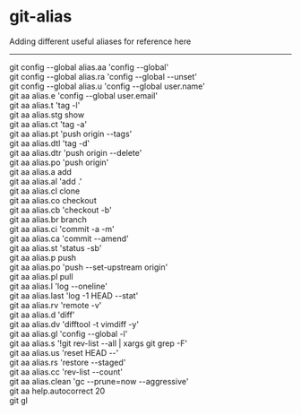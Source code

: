 # git-alias
Adding different useful aliases for reference here

-----------------------------------------
git config --global alias.aa 'config --global'<br>
git config --global alias.ra 'config --global --unset'<br>
git config --global alias.u 'config --global user.name'<br>
git aa alias.e 'config --global user.email'<br>
git aa alias.t 'tag -l'<br>
git aa alias.stg show<br>
git aa alias.ct 'tag -a'<br>
git aa alias.pt 'push origin --tags'<br>
git aa alias.dtl 'tag -d'<br>
git aa alias.dtr 'push origin --delete'<br>
git aa alias.po 'push origin'<br>
git aa alias.a add<br>
git aa alias.al 'add .'<br>
git aa alias.cl clone<br>
git aa alias.co checkout<br>
git aa alias.cb 'checkout -b'<br>
git aa alias.br branch<br>
git aa alias.ci 'commit -a -m'<br>
git aa alias.ca 'commit --amend'<br>
git aa alias.st 'status -sb'<br>
git aa alias.p push<br>
git aa alias.po 'push --set-upstream origin'<br>
git aa alias.pl pull<br>
git aa alias.l 'log --oneline'<br>
git aa alias.last 'log -1 HEAD --stat'<br>
git aa alias.rv 'remote -v'<br>
git aa alias.d 'diff'<br>
git aa alias.dv 'difftool -t vimdiff -y'<br>
git aa alias.gl 'config --global -l'<br>
git aa alias.s '!git rev-list --all | xargs git grep -F'<br>
git aa alias.us 'reset HEAD --'<br>
git aa alias.rs 'restore --staged'<br>
git aa alias.cc 'rev-list --count'<br>
git aa alias.clean 'gc --prune=now --aggressive'<br>
git aa help.autocorrect 20<br>
git gl
